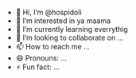 - 👋 Hi, I’m @hospidoli
- 👀 I’m interested in ya maama
- 🌱 I’m currently learning everrythig
- 💞️ I’m looking to collaborate on ...
- 📫 How to reach me ...
- 😄 Pronouns: ...
- ⚡ Fun fact: ...

<!---
hospidoli/hospidoli is a ✨ special ✨ repository because its `README.md` (this file) appears on your GitHub profile.
You can click the Preview link to take a look at your changes.
--->
